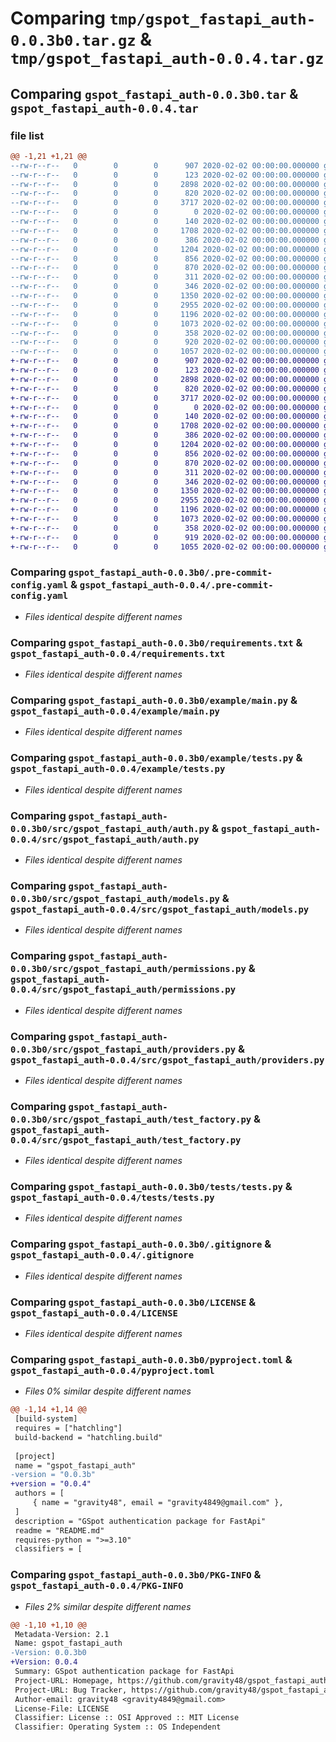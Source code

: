 # Comparing `tmp/gspot_fastapi_auth-0.0.3b0.tar.gz` & `tmp/gspot_fastapi_auth-0.0.4.tar.gz`

## Comparing `gspot_fastapi_auth-0.0.3b0.tar` & `gspot_fastapi_auth-0.0.4.tar`

### file list

```diff
@@ -1,21 +1,21 @@
--rw-r--r--   0        0        0      907 2020-02-02 00:00:00.000000 gspot_fastapi_auth-0.0.3b0/.pre-commit-config.yaml
--rw-r--r--   0        0        0      123 2020-02-02 00:00:00.000000 gspot_fastapi_auth-0.0.3b0/requirements.in
--rw-r--r--   0        0        0     2898 2020-02-02 00:00:00.000000 gspot_fastapi_auth-0.0.3b0/requirements.txt
--rw-r--r--   0        0        0      820 2020-02-02 00:00:00.000000 gspot_fastapi_auth-0.0.3b0/example/main.py
--rw-r--r--   0        0        0     3717 2020-02-02 00:00:00.000000 gspot_fastapi_auth-0.0.3b0/example/tests.py
--rw-r--r--   0        0        0        0 2020-02-02 00:00:00.000000 gspot_fastapi_auth-0.0.3b0/src/__init__.py
--rw-r--r--   0        0        0      140 2020-02-02 00:00:00.000000 gspot_fastapi_auth-0.0.3b0/src/gspot_fastapi_auth/__init__.py
--rw-r--r--   0        0        0     1708 2020-02-02 00:00:00.000000 gspot_fastapi_auth-0.0.3b0/src/gspot_fastapi_auth/auth.py
--rw-r--r--   0        0        0      386 2020-02-02 00:00:00.000000 gspot_fastapi_auth-0.0.3b0/src/gspot_fastapi_auth/base.py
--rw-r--r--   0        0        0     1204 2020-02-02 00:00:00.000000 gspot_fastapi_auth-0.0.3b0/src/gspot_fastapi_auth/models.py
--rw-r--r--   0        0        0      856 2020-02-02 00:00:00.000000 gspot_fastapi_auth-0.0.3b0/src/gspot_fastapi_auth/permissions.py
--rw-r--r--   0        0        0      870 2020-02-02 00:00:00.000000 gspot_fastapi_auth-0.0.3b0/src/gspot_fastapi_auth/providers.py
--rw-r--r--   0        0        0      311 2020-02-02 00:00:00.000000 gspot_fastapi_auth-0.0.3b0/src/gspot_fastapi_auth/services.py
--rw-r--r--   0        0        0      346 2020-02-02 00:00:00.000000 gspot_fastapi_auth-0.0.3b0/src/gspot_fastapi_auth/settings.py
--rw-r--r--   0        0        0     1350 2020-02-02 00:00:00.000000 gspot_fastapi_auth-0.0.3b0/src/gspot_fastapi_auth/test_factory.py
--rw-r--r--   0        0        0     2955 2020-02-02 00:00:00.000000 gspot_fastapi_auth-0.0.3b0/tests/tests.py
--rw-r--r--   0        0        0     1196 2020-02-02 00:00:00.000000 gspot_fastapi_auth-0.0.3b0/.gitignore
--rw-r--r--   0        0        0     1073 2020-02-02 00:00:00.000000 gspot_fastapi_auth-0.0.3b0/LICENSE
--rw-r--r--   0        0        0      358 2020-02-02 00:00:00.000000 gspot_fastapi_auth-0.0.3b0/README.md
--rw-r--r--   0        0        0      920 2020-02-02 00:00:00.000000 gspot_fastapi_auth-0.0.3b0/pyproject.toml
--rw-r--r--   0        0        0     1057 2020-02-02 00:00:00.000000 gspot_fastapi_auth-0.0.3b0/PKG-INFO
+-rw-r--r--   0        0        0      907 2020-02-02 00:00:00.000000 gspot_fastapi_auth-0.0.4/.pre-commit-config.yaml
+-rw-r--r--   0        0        0      123 2020-02-02 00:00:00.000000 gspot_fastapi_auth-0.0.4/requirements.in
+-rw-r--r--   0        0        0     2898 2020-02-02 00:00:00.000000 gspot_fastapi_auth-0.0.4/requirements.txt
+-rw-r--r--   0        0        0      820 2020-02-02 00:00:00.000000 gspot_fastapi_auth-0.0.4/example/main.py
+-rw-r--r--   0        0        0     3717 2020-02-02 00:00:00.000000 gspot_fastapi_auth-0.0.4/example/tests.py
+-rw-r--r--   0        0        0        0 2020-02-02 00:00:00.000000 gspot_fastapi_auth-0.0.4/src/__init__.py
+-rw-r--r--   0        0        0      140 2020-02-02 00:00:00.000000 gspot_fastapi_auth-0.0.4/src/gspot_fastapi_auth/__init__.py
+-rw-r--r--   0        0        0     1708 2020-02-02 00:00:00.000000 gspot_fastapi_auth-0.0.4/src/gspot_fastapi_auth/auth.py
+-rw-r--r--   0        0        0      386 2020-02-02 00:00:00.000000 gspot_fastapi_auth-0.0.4/src/gspot_fastapi_auth/base.py
+-rw-r--r--   0        0        0     1204 2020-02-02 00:00:00.000000 gspot_fastapi_auth-0.0.4/src/gspot_fastapi_auth/models.py
+-rw-r--r--   0        0        0      856 2020-02-02 00:00:00.000000 gspot_fastapi_auth-0.0.4/src/gspot_fastapi_auth/permissions.py
+-rw-r--r--   0        0        0      870 2020-02-02 00:00:00.000000 gspot_fastapi_auth-0.0.4/src/gspot_fastapi_auth/providers.py
+-rw-r--r--   0        0        0      311 2020-02-02 00:00:00.000000 gspot_fastapi_auth-0.0.4/src/gspot_fastapi_auth/services.py
+-rw-r--r--   0        0        0      346 2020-02-02 00:00:00.000000 gspot_fastapi_auth-0.0.4/src/gspot_fastapi_auth/settings.py
+-rw-r--r--   0        0        0     1350 2020-02-02 00:00:00.000000 gspot_fastapi_auth-0.0.4/src/gspot_fastapi_auth/test_factory.py
+-rw-r--r--   0        0        0     2955 2020-02-02 00:00:00.000000 gspot_fastapi_auth-0.0.4/tests/tests.py
+-rw-r--r--   0        0        0     1196 2020-02-02 00:00:00.000000 gspot_fastapi_auth-0.0.4/.gitignore
+-rw-r--r--   0        0        0     1073 2020-02-02 00:00:00.000000 gspot_fastapi_auth-0.0.4/LICENSE
+-rw-r--r--   0        0        0      358 2020-02-02 00:00:00.000000 gspot_fastapi_auth-0.0.4/README.md
+-rw-r--r--   0        0        0      919 2020-02-02 00:00:00.000000 gspot_fastapi_auth-0.0.4/pyproject.toml
+-rw-r--r--   0        0        0     1055 2020-02-02 00:00:00.000000 gspot_fastapi_auth-0.0.4/PKG-INFO
```

### Comparing `gspot_fastapi_auth-0.0.3b0/.pre-commit-config.yaml` & `gspot_fastapi_auth-0.0.4/.pre-commit-config.yaml`

 * *Files identical despite different names*

### Comparing `gspot_fastapi_auth-0.0.3b0/requirements.txt` & `gspot_fastapi_auth-0.0.4/requirements.txt`

 * *Files identical despite different names*

### Comparing `gspot_fastapi_auth-0.0.3b0/example/main.py` & `gspot_fastapi_auth-0.0.4/example/main.py`

 * *Files identical despite different names*

### Comparing `gspot_fastapi_auth-0.0.3b0/example/tests.py` & `gspot_fastapi_auth-0.0.4/example/tests.py`

 * *Files identical despite different names*

### Comparing `gspot_fastapi_auth-0.0.3b0/src/gspot_fastapi_auth/auth.py` & `gspot_fastapi_auth-0.0.4/src/gspot_fastapi_auth/auth.py`

 * *Files identical despite different names*

### Comparing `gspot_fastapi_auth-0.0.3b0/src/gspot_fastapi_auth/models.py` & `gspot_fastapi_auth-0.0.4/src/gspot_fastapi_auth/models.py`

 * *Files identical despite different names*

### Comparing `gspot_fastapi_auth-0.0.3b0/src/gspot_fastapi_auth/permissions.py` & `gspot_fastapi_auth-0.0.4/src/gspot_fastapi_auth/permissions.py`

 * *Files identical despite different names*

### Comparing `gspot_fastapi_auth-0.0.3b0/src/gspot_fastapi_auth/providers.py` & `gspot_fastapi_auth-0.0.4/src/gspot_fastapi_auth/providers.py`

 * *Files identical despite different names*

### Comparing `gspot_fastapi_auth-0.0.3b0/src/gspot_fastapi_auth/test_factory.py` & `gspot_fastapi_auth-0.0.4/src/gspot_fastapi_auth/test_factory.py`

 * *Files identical despite different names*

### Comparing `gspot_fastapi_auth-0.0.3b0/tests/tests.py` & `gspot_fastapi_auth-0.0.4/tests/tests.py`

 * *Files identical despite different names*

### Comparing `gspot_fastapi_auth-0.0.3b0/.gitignore` & `gspot_fastapi_auth-0.0.4/.gitignore`

 * *Files identical despite different names*

### Comparing `gspot_fastapi_auth-0.0.3b0/LICENSE` & `gspot_fastapi_auth-0.0.4/LICENSE`

 * *Files identical despite different names*

### Comparing `gspot_fastapi_auth-0.0.3b0/pyproject.toml` & `gspot_fastapi_auth-0.0.4/pyproject.toml`

 * *Files 0% similar despite different names*

```diff
@@ -1,14 +1,14 @@
 [build-system]
 requires = ["hatchling"]
 build-backend = "hatchling.build"
 
 [project]
 name = "gspot_fastapi_auth"
-version = "0.0.3b"
+version = "0.0.4"
 authors = [
     { name = "gravity48", email = "gravity4849@gmail.com" },
 ]
 description = "GSpot authentication package for FastApi"
 readme = "README.md"
 requires-python = ">=3.10"
 classifiers = [
```

### Comparing `gspot_fastapi_auth-0.0.3b0/PKG-INFO` & `gspot_fastapi_auth-0.0.4/PKG-INFO`

 * *Files 2% similar despite different names*

```diff
@@ -1,10 +1,10 @@
 Metadata-Version: 2.1
 Name: gspot_fastapi_auth
-Version: 0.0.3b0
+Version: 0.0.4
 Summary: GSpot authentication package for FastApi
 Project-URL: Homepage, https://github.com/gravity48/gspot_fastapi_auth
 Project-URL: Bug Tracker, https://github.com/gravity48/gspot_fastapi_auth/issues
 Author-email: gravity48 <gravity4849@gmail.com>
 License-File: LICENSE
 Classifier: License :: OSI Approved :: MIT License
 Classifier: Operating System :: OS Independent
```


